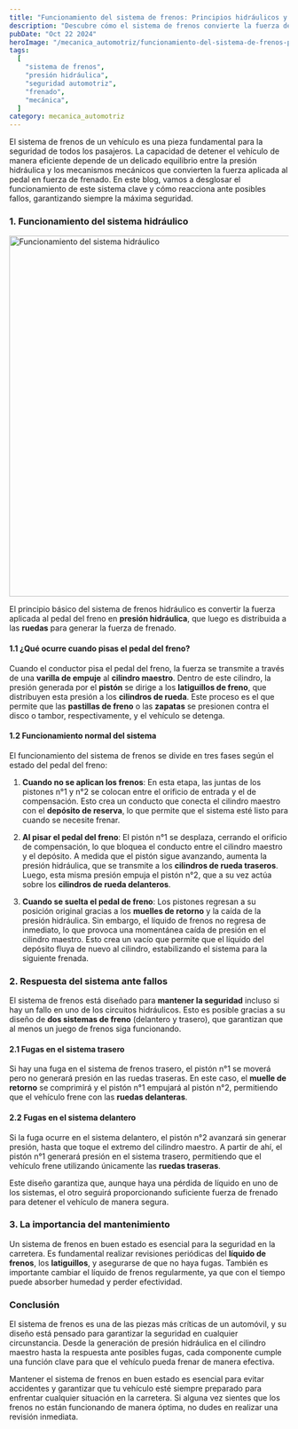 ```yaml
---
title: "Funcionamiento del sistema de frenos: Principios hidráulicos y respuestas ante fallos"
description: "Descubre cómo el sistema de frenos convierte la fuerza del pedal en presión hidráulica, y cómo reacciona ante posibles fugas para garantizar la seguridad en la carretera."
pubDate: "Oct 22 2024"
heroImage: "/mecanica_automotriz/funcionamiento-del-sistema-de-frenos-principios-hidraulicos-y-fallos.png"
tags:
  [
    "sistema de frenos",
    "presión hidráulica",
    "seguridad automotriz",
    "frenado",
    "mecánica",
  ]
category: mecanica_automotriz
---
```


El sistema de frenos de un vehículo es una pieza fundamental para la seguridad de todos los pasajeros. La capacidad de detener el vehículo de manera eficiente depende de un delicado equilibrio entre la presión hidráulica y los mecanismos mecánicos que convierten la fuerza aplicada al pedal en fuerza de frenado. En este blog, vamos a desglosar el funcionamiento de este sistema clave y cómo reacciona ante posibles fallos, garantizando siempre la máxima seguridad.

### 1. Funcionamiento del sistema hidráulico

<img src="/mecanica_automotriz/funcionamiento-del-sistema-de-frenos-principios-hidraulicos-y-fallos.png" alt="Funcionamiento del sistema hidráulico" width="650"/>

El principio básico del sistema de frenos hidráulico es convertir la fuerza aplicada al pedal del freno en **presión hidráulica**, que luego es distribuida a las **ruedas** para generar la fuerza de frenado.

#### 1.1 ¿Qué ocurre cuando pisas el pedal del freno?

Cuando el conductor pisa el pedal del freno, la fuerza se transmite a través de una **varilla de empuje** al **cilindro maestro**. Dentro de este cilindro, la presión generada por el **pistón** se dirige a los **latiguillos de freno**, que distribuyen esta presión a los **cilindros de rueda**. Este proceso es el que permite que las **pastillas de freno** o las **zapatas** se presionen contra el disco o tambor, respectivamente, y el vehículo se detenga.

#### 1.2 Funcionamiento normal del sistema

El funcionamiento del sistema de frenos se divide en tres fases según el estado del pedal del freno:

1. **Cuando no se aplican los frenos**: En esta etapa, las juntas de los pistones n°1 y n°2 se colocan entre el orificio de entrada y el de compensación. Esto crea un conducto que conecta el cilindro maestro con el **depósito de reserva**, lo que permite que el sistema esté listo para cuando se necesite frenar.

2. **Al pisar el pedal del freno**: El pistón n°1 se desplaza, cerrando el orificio de compensación, lo que bloquea el conducto entre el cilindro maestro y el depósito. A medida que el pistón sigue avanzando, aumenta la presión hidráulica, que se transmite a los **cilindros de rueda traseros**. Luego, esta misma presión empuja el pistón n°2, que a su vez actúa sobre los **cilindros de rueda delanteros**.

3. **Cuando se suelta el pedal de freno**: Los pistones regresan a su posición original gracias a los **muelles de retorno** y la caída de la presión hidráulica. Sin embargo, el líquido de frenos no regresa de inmediato, lo que provoca una momentánea caída de presión en el cilindro maestro. Esto crea un vacío que permite que el líquido del depósito fluya de nuevo al cilindro, estabilizando el sistema para la siguiente frenada.

### 2. Respuesta del sistema ante fallos

El sistema de frenos está diseñado para **mantener la seguridad** incluso si hay un fallo en uno de los circuitos hidráulicos. Esto es posible gracias a su diseño de **dos sistemas de freno** (delantero y trasero), que garantizan que al menos un juego de frenos siga funcionando.

#### 2.1 Fugas en el sistema trasero

Si hay una fuga en el sistema de frenos trasero, el pistón n°1 se moverá pero no generará presión en las ruedas traseras. En este caso, el **muelle de retorno** se comprimirá y el pistón n°1 empujará al pistón n°2, permitiendo que el vehículo frene con las **ruedas delanteras**.

#### 2.2 Fugas en el sistema delantero

Si la fuga ocurre en el sistema delantero, el pistón n°2 avanzará sin generar presión, hasta que toque el extremo del cilindro maestro. A partir de ahí, el pistón n°1 generará presión en el sistema trasero, permitiendo que el vehículo frene utilizando únicamente las **ruedas traseras**.

Este diseño garantiza que, aunque haya una pérdida de líquido en uno de los sistemas, el otro seguirá proporcionando suficiente fuerza de frenado para detener el vehículo de manera segura.

### 3. La importancia del mantenimiento

Un sistema de frenos en buen estado es esencial para la seguridad en la carretera. Es fundamental realizar revisiones periódicas del **líquido de frenos**, los **latiguillos**, y asegurarse de que no haya fugas. También es importante cambiar el líquido de frenos regularmente, ya que con el tiempo puede absorber humedad y perder efectividad.

### Conclusión

El sistema de frenos es una de las piezas más críticas de un automóvil, y su diseño está pensado para garantizar la seguridad en cualquier circunstancia. Desde la generación de presión hidráulica en el cilindro maestro hasta la respuesta ante posibles fugas, cada componente cumple una función clave para que el vehículo pueda frenar de manera efectiva.

Mantener el sistema de frenos en buen estado es esencial para evitar accidentes y garantizar que tu vehículo esté siempre preparado para enfrentar cualquier situación en la carretera. Si alguna vez sientes que los frenos no están funcionando de manera óptima, no dudes en realizar una revisión inmediata.
